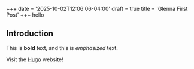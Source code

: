 +++
date = '2025-10-02T12:06:06-04:00'
draft = true
title = 'Glenna First Post'
+++
hello

## Introduction

This is **bold** text, and this is *emphasized* text.

Visit the [Hugo](https://gohugo.io) website!